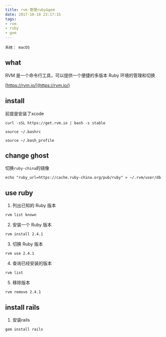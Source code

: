 ```yaml
---
title: rvm 管理ruby&gem
date: 2017-10-18 23:17:15
tags:
- rvm
- ruby
- gem
---
```



```
系统： macOS
```

## what

RVM 是一个命令行工具，可以提供一个便捷的多版本 Ruby 环境的管理和切换

[https://rvm.io/](https://rvm.io/)

## install
前提是安装了xcode

```shell
curl -sSL https://get.rvm.io | bash -s stable

source ~/.bashrc

source ~/.bash_profile
```

## change ghost
切换`ruby-china`的镜像

```shell
echo "ruby_url=https://cache.ruby-china.org/pub/ruby" > ~/.rvm/user/db
```

## use ruby
1. 列出已知的 Ruby 版本
```shell
rvm list known
```

2. 安装一个 Ruby 版本
```shell
rvm install 2.4.1
```

3. 切换 Ruby 版本
```shell
rvm use 2.4.1
```

4. 查询已经安装的版本
```shell
rvm list
```

5. 移除版本
```shell
rvm remove 2.4.1
```

## install rails
1. 安装rails
```shell
gem install rails
```